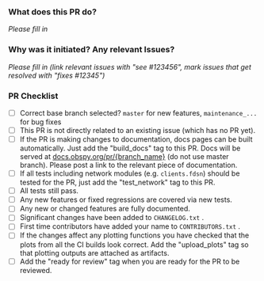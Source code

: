 <!--

Thank your for contributing to ObsPy!

!! Please check that you select the **correct base branch** (details see below link) !!

Before submitting a PR, please review the pull request guidelines:
https://github.com/obspy/obspy/blob/master/CONTRIBUTING.md#submitting-a-pull-request

Also, please make sure you are following the ObsPy branching model:
https://github.com/obspy/obspy/wiki/ObsPy-Git-Branching-Model

-->

### What does this PR do?

*Please fill in*

### Why was it initiated?  Any relevant Issues?

*Please fill in (link relevant issues with "see #123456", mark issues that get resolved with "fixes #12345")*

### PR Checklist
- [ ] Correct base branch selected? `master` for new features, `maintenance_...` for bug fixes
- [ ] This PR is not directly related to an existing issue (which has no PR yet).
- [ ] If the PR is making changes to documentation, docs pages can be built automatically.
      Just add the "build_docs" tag to this PR.
      Docs will be served at [docs.obspy.org/pr/{branch_name}](https://docs.obspy.org/pr/) (do not use master branch).
      Please post a link to the relevant piece of documentation.
- [ ] If all tests including network modules (e.g. `clients.fdsn`) should be tested for the PR,
      just add the "test_network" tag to this PR.
- [ ] All tests still pass.
- [ ] Any new features or fixed regressions are covered via new tests.
- [ ] Any new or changed features are fully documented.
- [ ] Significant changes have been added to `CHANGELOG.txt` .
- [ ] First time contributors have added your name to `CONTRIBUTORS.txt` .
- [ ] If the changes affect any plotting functions you have checked that the plots
      from all the CI builds look correct. Add the "upload_plots" tag so that plotting 
      outputs are attached as artifacts. 
- [ ] Add the "ready for review" tag when you are ready for the PR to be reviewed.
